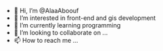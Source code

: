 - 👋 Hi, I’m @AlaaAboouf
- 👀 I’m interested in front-end and gis development 
- 🌱 I’m currently learning programming 
- 💞️ I’m looking to collaborate on ...
- 📫 How to reach me ...

<!---
AlaaAboouf/AlaaAboouf is a ✨ special ✨ repository because its `README.md` (this file) appears on your GitHub profile.
You can click the Preview link to take a look at your changes.
--->
